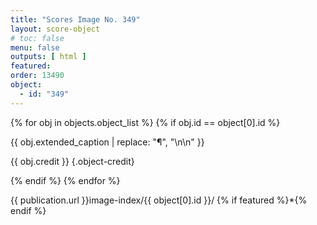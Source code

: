 ```yaml
---
title: "Scores Image No. 349"
layout: score-object
# toc: false
menu: false
outputs: [ html ]
featured: 
order: 13490
object:
  - id: "349"
---
```


{% for obj in objects.object_list %}
{% if obj.id == object[0].id %}

{{ obj.extended_caption | replace: "¶", "\n\n" }}

{{ obj.credit }} {.object-credit}

{% endif %}
{% endfor %}

<div class="object-credit object-url is-print-only">

{{ publication.url }}image-index/{{ object[0].id }}/ {% if featured %}*{% endif %}

</div>
